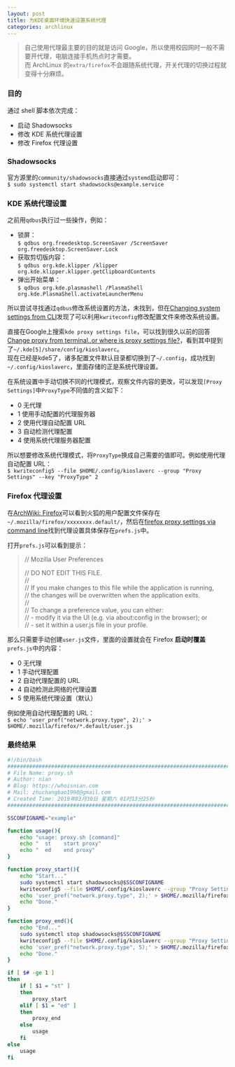 ```yaml
---
layout: post
title: 为KDE桌面环境快速设置系统代理
categories: archlinux
---
```


> 自己使用代理最主要的目的就是访问 Google，所以使用校园网时一般不需要开代理，电脑连接手机热点时才需要。  
> 而 ArchLinux 的`extra/firefox`不会跟随系统代理，开关代理的切换过程就变得十分麻烦。

<!-- more -->

### 目的
通过 shell 脚本依次完成：  
* 启动 Shadowsocks
* 修改 KDE 系统代理设置
* 修改 Firefox 代理设置

### Shadowsocks
官方源里的`community/shadowsocks`直接通过`systemd`启动即可：  
`$ sudo systemctl start shadowsocks@example.service`

### KDE 系统代理设置
之前用`qdbus`执行过一些操作，例如：  
* 锁屏：  
  `$ qdbus org.freedesktop.ScreenSaver /ScreenSaver org.freedesktop.ScreenSaver.Lock`
* 获取剪切版内容：  
  `$ qdbus org.kde.klipper /klipper org.kde.klipper.klipper.getClipboardContents`
* 弹出开始菜单：  
  `$ qdbus org.kde.plasmashell /PlasmaShell org.kde.PlasmaShell.activateLauncherMenu`

所以尝试寻找通过`qdbus`修改系统设置的方法，未找到，但在[Changing system settings from CLI](https://forum.kde.org/viewtopic.php?f=17&t=108974)发现了可以利用`kwriteconfig`修改配置文件来修改系统设置。  

直接在Google上搜索`kde proxy settings file`，可以找到很久以前的回答[Change proxy from terminal..or where is proxy settings file?](https://forum.kde.org/viewtopic.php?f=66&t=119350)，看到其中提到了`~/.kde[5]/share/config/kioslaverc`。  
现在已经是kde5了，诸多配置文件默认目录都切换到了`~/.config`，成功找到`~/.config/kioslaverc`，里面存储的正是系统代理设置。  

在系统设置中手动切换不同的代理模式，观察文件内容的更改，可以发现`[Proxy Settings]`中`ProxyType`不同值的含义如下：
* 0 无代理
* 1 使用手动配置的代理服务器
* 2 使用代理自动配置 URL
* 3 自动检测代理配置
* 4 使用系统代理服务器配置

所以想要修改系统代理模式，将`ProxyType`换成自己需要的值即可。例如使用代理自动配置 URL：  
`$ kwriteconfig5 --file $HOME/.config/kioslaverc --group "Proxy Settings" --key "ProxyType" 2`  

### Firefox 代理设置
在[ArchWiki: Firefox](https://wiki.archlinux.org/index.php/Firefox)可以看到火狐的用户配置文件保存在`~/.mozilla/firefox/xxxxxxxx.default/`，然后在[firefox proxy settings via command line](https://stackoverflow.com/questions/843340/firefox-proxy-settings-via-command-line)找到代理设置具体保存在`prefs.js`中。  

打开`prefs.js`可以看到提示：  
> // Mozilla User Preferences  
>   
> // DO NOT EDIT THIS FILE.  
> //  
> // If you make changes to this file while the application is running,  
> // the changes will be overwritten when the application exits.  
> //  
> // To change a preference value, you can either:  
> // - modify it via the UI (e.g. via about:config in the browser); or  
> // - set it within a user.js file in your profile.  

那么只需要手动创建`user.js`文件，里面的设置就会在 Firefox **启动时覆盖**`prefs.js`中的内容：  
* 0 无代理
* 1 手动代理配置
* 2 自动代理配置的 URL
* 4 自动检测此网络的代理设置
* 5 使用系统代理设置（默认）

例如使用自动代理配置的 URL：  
`$ echo 'user_pref("network.proxy.type", 2);' > $HOME/.mozilla/firefox/*.default/user.js`  

### 最终结果
```bash
#!/bin/bash
#########################################################################
# File Name: proxy.sh
# Author: nian
# Blog: https://whoisnian.com
# Mail: zhuchangbao1998@gmail.com
# Created Time: 2019年03月30日 星期六 01时13分25秒
#########################################################################

SSCONFIGNAME="example"

function usage(){
    echo "usage: proxy.sh [command]"
    echo "  st    start proxy"
    echo "  ed    end proxy"
}

function proxy_start(){
    echo "Start..."
    sudo systemctl start shadowsocks@$SSCONFIGNAME
    kwriteconfig5 --file $HOME/.config/kioslaverc --group "Proxy Settings" --key "ProxyType" 2
    echo 'user_pref("network.proxy.type", 2);' > $HOME/.mozilla/firefox/*.default/user.js
    echo "Done."
}

function proxy_end(){
    echo "End..."
    sudo systemctl stop shadowsocks@$SSCONFIGNAME
    kwriteconfig5 --file $HOME/.config/kioslaverc --group "Proxy Settings" --key "ProxyType" 0
    echo 'user_pref("network.proxy.type", 5);' > $HOME/.mozilla/firefox/*.default/user.js
    echo "Done."
}

if [ $# -ge 1 ]
then
    if [ $1 = "st" ]
    then
        proxy_start
    elif [ $1 = "ed" ]
    then
        proxy_end
    else
        usage
    fi
else
    usage
fi
```
